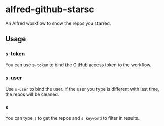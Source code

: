 # alfred-github-starsc

An Alfred workflow to show the repos you starred.

## Usage
### s-token
You can use `s-token` to bind the GitHub access token to the workflow.

### s-user
Use `s-user` to bind the user. if the user you type is different with last time, the repos will be cleaned.

### s
You can type `s` to get the repos and `s keyword` to filter in results.
